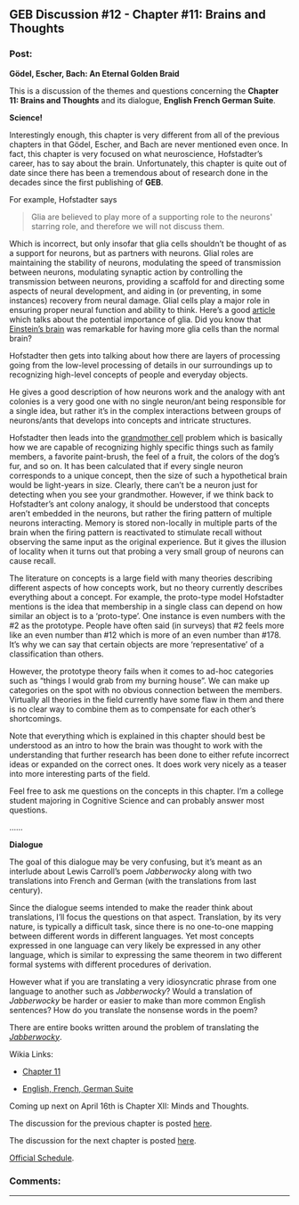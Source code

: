 ## GEB Discussion #12 - Chapter #11: Brains and Thoughts

### Post:

**Gödel, Escher, Bach: An Eternal Golden Braid**

This is a discussion of the themes and questions concerning the **Chapter 11: Brains and Thoughts** and its dialogue, **English French German Suite**.

**Science!**

Interestingly enough, this chapter is very different from all of the previous chapters in that Gödel, Escher, and Bach are never mentioned even once. In fact, this chapter is very focused on what neuroscience, Hofstadter’s career, has to say about the brain. Unfortunately, this chapter is quite out of date since there has been a tremendous about of research done in the decades since the first publishing of **GEB**.

For example, Hofstadter says
> Glia are believed to play more of a supporting role to the neurons' starring role, and therefore we will not discuss them.

Which is incorrect, but only insofar that glia cells shouldn’t be thought of as a support for neurons, but as partners with neurons. Glial roles are maintaining the stability of neurons, modulating the speed of transmission between neurons, modulating synaptic action by controlling the transmission between neurons, providing a scaffold for and directing some aspects of neural development, and aiding in (or preventing, in some instances) recovery from neural damage. Glial cells play a major role in ensuring proper neural function and ability to think. Here’s a good [article](http://www.scientificamerican.com/article/the-root-of-thought-what/) which talks about the potential importance of glia. Did you know that [Einstein’s brain](http://www.brainfacts.org/brain-basics/neuroanatomy/articles/2010/glia-the-other-brain-cells/) was remarkable for having more glia cells than the normal brain?

Hofstadter then gets into talking about how there are layers of processing going from the low-level processing of details in our surroundings up to recognizing high-level concepts of people and everyday objects.

He gives a good description of how neurons work and the analogy with ant colonies is a very good one with no single neuron/ant being responsible for a single idea, but rather it’s in the complex interactions between groups of neurons/ants that develops into concepts and intricate structures.

Hofstadter then leads into the [grandmother cell](http://en.wikipedia.org/wiki/Grandmother_cell) problem which is basically how we are capable of recognizing highly specific things such as family members, a favorite paint-brush, the feel of a fruit, the colors of the dog’s fur, and so on. It has been calculated that if every single neuron corresponds to a unique concept, then the size of such a hypothetical brain would be light-years in size. Clearly, there can’t be a neuron just for detecting when you see your grandmother. However, if we think back to Hofstadter’s ant colony analogy, it should be understood that concepts aren’t embedded in the neurons, but rather the firing pattern of multiple neurons interacting. Memory is stored non-locally in multiple parts of the brain when the firing pattern is reactivated to stimulate recall without observing the same input as the original experience. But it gives the illusion of locality when it turns out that probing a very small group of neurons can cause recall.

The literature on concepts is a large field with many theories describing different aspects of how concepts work, but no theory currently describes everything about a concept. For example, the proto-type model Hofstadter mentions is the idea that membership in a single class can depend on how similar an object is to a ‘proto-type’.  One instance is even numbers with the #2 as the prototype. People have often said (in surveys) that #2 feels more like an even number than #12 which is more of an even number than #178. It’s why we can say that certain objects are more ‘representative’ of a classification than others.

However, the prototype theory fails when it comes to ad-hoc categories such as “things I would grab from my burning house”. We can make up categories on the spot with no obvious connection between the members. Virtually all theories in the field currently have some flaw in them and there is no clear way to combine them as to compensate for each other’s shortcomings.

Note that everything which is explained in this chapter should best be understood as an intro to how the brain was thought to work with the understanding that further research has been done to either refute incorrect ideas or expanded on the correct ones. It does work very nicely as a teaser into more interesting parts of the field.

Feel free to ask me questions on the concepts in this chapter. I’m a college student majoring in Cognitive Science and can probably answer most questions.

……

**Dialogue**

The goal of this dialogue may be very confusing, but it’s meant as an interlude about Lewis Carroll’s poem *Jabberwocky* along with two translations into French and German (with the translations from last century).

Since the dialogue seems intended to make the reader think about translations, I’ll focus the questions on that aspect. Translation, by its very nature, is typically a difficult task, since there is no one-to-one mapping between different words in different languages. Yet most concepts expressed in one language can very likely be expressed in any other language, which is similar to expressing the same theorem in two different formal systems with different procedures of derivation.

However what if you are translating a very idiosyncratic phrase from one language to another such as *Jabberwocky*? Would a translation of *Jabberwocky* be harder or easier to make than more common English sentences? How do you translate the nonsense words in the poem?

There are entire books written around the problem of translating the [*Jabberwocky*](http://en.wikipedia.org/wiki/Jabberwocky).

Wikia Links:

* [Chapter 11](http://godel-escher-bach.wikia.com/wiki/Chapter_11)

* [English, French, German Suite](http://godel-escher-bach.wikia.com/wiki/English_French_German_Suite)

Coming up next on April 16th is Chapter XII: Minds and Thoughts.

The discussion for the previous chapter is posted [here](http://www.reddit.com/r/rational/comments/32l5ab/geb_discussion_11_chapter_10_levels_of/).

The discussion for the next chapter is posted [here](http://www.reddit.com/r/rational/comments/33dmiu/geb_discussion_13_chapter_12_minds_and_thoughts/).

[Official Schedule](http://www.reddit.com/r/rational/comments/2yys1i/lets_start_the_read_through/).

### Comments:

---


